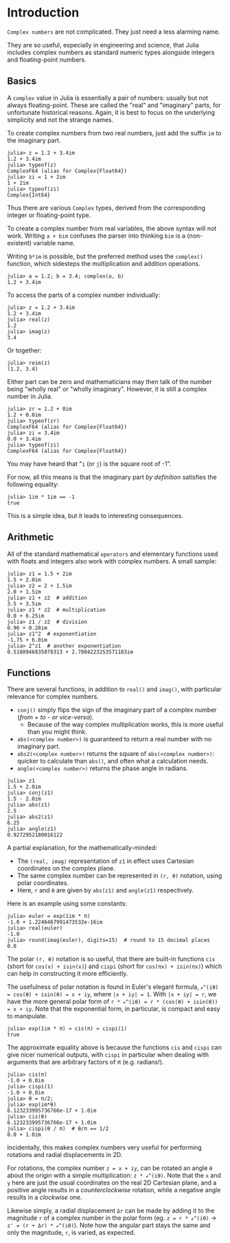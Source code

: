 # Introduction

`Complex numbers` are not complicated.
They just need a less alarming name.

They are so useful, especially in engineering and science, that Julia includes complex numbers as standard numeric types alongside integers and floating-point numbers.

## Basics

A `complex` value in Julia is essentially a pair of numbers: usually but not always floating-point.
These are called the "real" and "imaginary" parts, for unfortunate historical reasons.
Again, it is best to focus on the underlying simplicity and not the strange names.

To create complex numbers from two real numbers, just add the suffix `im` to the imaginary part.

```julia-repl
julia> z = 1.2 + 3.4im
1.2 + 3.4im
julia> typeof(z)
ComplexF64 (alias for Complex{Float64})
julia> zi = 1 + 2im
1 + 2im
julia> typeof(zi)
Complex{Int64}
```

Thus there are various `Complex` types, derived from the corresponding integer or floating-point type.

To create a complex number from real variables, the above syntax will not work.
Writing `a + bim` confuses the parser into thinking `bim` is a (non-existent) variable name.

Writing `b*im` is possible, but the preferred method uses the `complex()` function, which sidesteps the multiplication and addition operations.

```julia-repl
julia> a = 1.2; b = 3.4; complex(a, b)
1.2 + 3.4im
```

To access the parts of a complex number individually:

```julia-repl
julia> z = 1.2 + 3.4im
1.2 + 3.4im
julia> real(z)
1.2
julia> imag(z)
3.4
```

Or together:

```julia-repl
julia> reim(z)
(1.2, 3.4)
```

Either part can be zero and mathematicians may then talk of the number being "wholly real" or "wholly imaginary".
However, it is still a complex number in Julia.

```julia-repl
julia> zr = 1.2 + 0im
1.2 + 0.0im
julia> typeof(zr)
ComplexF64 (alias for Complex{Float64})
julia> zi = 3.4im
0.0 + 3.4im
julia> typeof(zi)
ComplexF64 (alias for Complex{Float64})
```

You may have heard that "`i` (or `j`) is the square root of -1".

For now, all this means is that the imaginary part _by definition_ satisfies the following equality:

```julia-repl
julia> 1im * 1im == -1
true
```

This is a simple idea, but it leads to interesting consequences.

## Arithmetic

All of the standard mathematical `operators` and elementary functions used with floats and integers also work with complex numbers. A small sample:

```julia-repl
julia> z1 = 1.5 + 2im
1.5 + 2.0im
julia> z2 = 2 + 1.5im
2.0 + 1.5im
julia> z1 + z2  # addition
3.5 + 3.5im
julia> z1 * z2  # multiplication
0.0 + 6.25im
julia> z1 / z2  # division
0.96 + 0.28im
julia> z1^2  # exponentiation
-1.75 + 6.0im
julia> 2^z1  # another exponentiation
0.5188946835878313 + 2.7804223253571183im
```

## Functions

There are several functions, in addition to `real()` and `imag()`, with particular relevance for complex numbers.

- `conj()` simply flips the sign of the imaginary part of a complex number (_from + to - or vice-versa_).
    - Because of the way complex multiplication works, this is more useful than you might think.
- `abs(<complex number>)` is guaranteed to return a real number with no imaginary part.
- `abs2(<complex number>)` returns the square of `abs(<complex number>)`: quicker to calculate than `abs()`, and often what a calculation needs.
- `angle(<complex number>)` returns the phase angle in radians.

```julia-repl
julia> z1
1.5 + 2.0im
julia> conj(z1)
1.5 - 2.0im
julia> abs(z1)
2.5
julia> abs2(z1)
6.25
julia> angle(z1)
0.9272952180016122
```
A partial explanation, for the mathematically-minded:

- The `(real, imag)` representation of `z1` in effect uses Cartesian coordinates on the complex plane.
- The same complex number can be represented in `(r, θ)` notation, using polar coordinates.
- Here, `r` and `θ` are given by `abs(z1)` and `angle(z1)` respectively.

Here is an example using some constants:

```julia-repl
julia> euler = exp(1im * π)
-1.0 + 1.2246467991473532e-16im
julia> real(euler)
-1.0
julia> round(imag(euler), digits=15)  # round to 15 decimal places
0.0
```

The polar `(r, θ)` notation is so useful, that there are built-in functions `cis` (short for `cos(x) + isin(x)`) and `cispi` (short for `cos(πx) + isin(πx)`) which can help in constructing it more efficiently.

The usefulness of polar notation is found in Euler's elegant formula, `ℯ^(iθ) = cos(θ) + isin(θ) = x + iy`, where `|x + iy| = 1`.
With `|x + iy| = r`, we have the more general polar form of `r * ℯ^(iθ) = r * (cos(θ) + isin(θ)) = x + iy`.
Note that the exponential form, in particular, is compact and easy to manipulate.

```julia-repl
julia> exp(1im * π) ≈ cis(π) ≈ cispi(1)
true
```

The approximate equality above is because the functions `cis` and `cispi` can give nicer numerical outputs, with `cispi` in particular when dealing with arguments that are arbitrary factors of π (e.g. radians!).

```julia-repl
julia> cis(π)
-1.0 + 0.0im
julia> cispi(1)
-1.0 + 0.0im
julia> θ = π/2;
julia> exp(im*θ)
6.123233995736766e-17 + 1.0im
julia> cis(θ)
6.123233995736766e-17 + 1.0im
julia> cispi(θ / π)  # θ/π == 1/2
0.0 + 1.0im
```

Incidentally, this makes complex numbers very useful for performing rotations and radial displacements in 2D.

For rotations, the complex number `z = x + iy`, can be rotated an angle `θ` about the origin with a simple multiplication: `z * ℯ^(iθ)`.
Note that the `x` and `y` here are just the usual coordinates on the real 2D Cartesian plane, and a positive angle results in a *counterclockwise* rotation, while a negative angle results in a *clockwise* one.

Likewise simply, a radial displacement `Δr` can be made by adding it to the magnitude `r` of a complex number in the polar form (eg. `z = r * ℯ^(iθ)` -> `z' = (r + Δr) * ℯ^(iθ)`).
Note how the angular part stays the same and only the magnitude, `r`, is varied, as expected.

